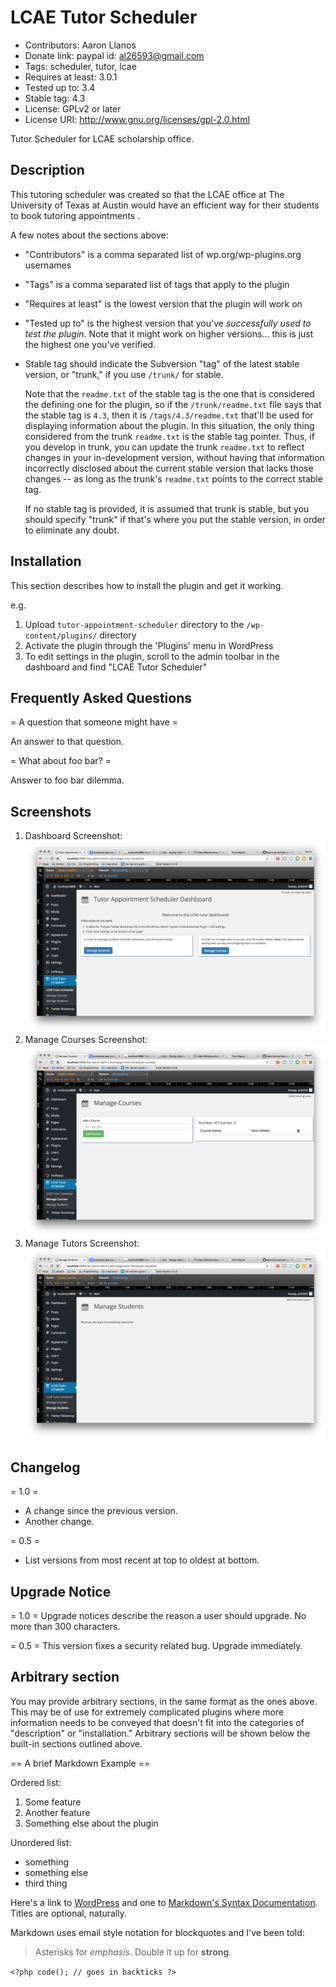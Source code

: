 # LCAE Tutor Scheduler 

* Contributors: Aaron Llanos
* Donate link: paypal id: al26593@gmail.com
* Tags: scheduler, tutor, lcae
* Requires at least: 3.0.1
* Tested up to: 3.4
* Stable tag: 4.3
* License: GPLv2 or later
* License URI: http://www.gnu.org/licenses/gpl-2.0.html

Tutor Scheduler for LCAE scholarship office. 

## Description

This tutoring scheduler was created so that the LCAE office at The University of Texas at Austin would have an efficient way for their students to book tutoring appointments .

A few notes about the sections above:

*   "Contributors" is a comma separated list of wp.org/wp-plugins.org usernames
*   "Tags" is a comma separated list of tags that apply to the plugin
*   "Requires at least" is the lowest version that the plugin will work on
*   "Tested up to" is the highest version that you've *successfully used to test the plugin*. Note that it might work on
higher versions... this is just the highest one you've verified.
*   Stable tag should indicate the Subversion "tag" of the latest stable version, or "trunk," if you use `/trunk/` for
stable.

    Note that the `readme.txt` of the stable tag is the one that is considered the defining one for the plugin, so
if the `/trunk/readme.txt` file says that the stable tag is `4.3`, then it is `/tags/4.3/readme.txt` that'll be used
for displaying information about the plugin.  In this situation, the only thing considered from the trunk `readme.txt`
is the stable tag pointer.  Thus, if you develop in trunk, you can update the trunk `readme.txt` to reflect changes in
your in-development version, without having that information incorrectly disclosed about the current stable version
that lacks those changes -- as long as the trunk's `readme.txt` points to the correct stable tag.

    If no stable tag is provided, it is assumed that trunk is stable, but you should specify "trunk" if that's where
you put the stable version, in order to eliminate any doubt.

## Installation

This section describes how to install the plugin and get it working.

e.g.

1. Upload `tutor-appointment-scheduler` directory to the `/wp-content/plugins/` directory
1. Activate the plugin through the 'Plugins' menu in WordPress
1. To edit settings in the plugin, scroll to the admin toolbar in the dashboard and find "LCAE Tutor Scheduler"

## Frequently Asked Questions

= A question that someone might have =

An answer to that question.

= What about foo bar? =

Answer to foo bar dilemma.

## Screenshots

1. Dashboard Screenshot:
![Dashboard Screenshot](/assets/screenshots/1.png?raw=true "Dashboard Screenshot")
2. Manage Courses Screenshot:
![Manage Courses Screenshot](/assets/screenshots/2.png?raw=true "Manage Courses Screenshot")
3. Manage Tutors Screenshot:
![Manage Tutors Screenshot](/assets/screenshots/3.png?raw=true "Manage Tutors Screenshot")


## Changelog

= 1.0 =
* A change since the previous version.
* Another change.

= 0.5 =
* List versions from most recent at top to oldest at bottom.

## Upgrade Notice

= 1.0 =
Upgrade notices describe the reason a user should upgrade.  No more than 300 characters.

= 0.5 =
This version fixes a security related bug.  Upgrade immediately.

## Arbitrary section

You may provide arbitrary sections, in the same format as the ones above.  This may be of use for extremely complicated
plugins where more information needs to be conveyed that doesn't fit into the categories of "description" or
"installation."  Arbitrary sections will be shown below the built-in sections outlined above.

== A brief Markdown Example ==

Ordered list:

1. Some feature
1. Another feature
1. Something else about the plugin

Unordered list:

* something
* something else
* third thing

Here's a link to [WordPress](http://wordpress.org/ "Your favorite software") and one to [Markdown's Syntax Documentation][markdown syntax].
Titles are optional, naturally.

[markdown syntax]: http://daringfireball.net/projects/markdown/syntax
            "Markdown is what the parser uses to process much of the readme file"

Markdown uses email style notation for blockquotes and I've been told:
> Asterisks for *emphasis*. Double it up  for **strong**.

`<?php code(); // goes in backticks ?>`